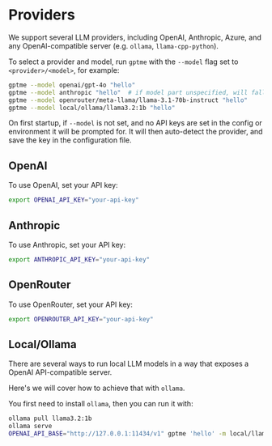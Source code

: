 Providers
=========

We support several LLM providers, including OpenAI, Anthropic, Azure, and any OpenAI-compatible server (e.g. `ollama`, `llama-cpp-python`).

To select a provider and model, run `gptme` with the `--model` flag set to `<provider>/<model>`, for example:

```sh
gptme --model openai/gpt-4o "hello"
gptme --model anthropic "hello"  # if model part unspecified, will fall back to the provider default
gptme --model openrouter/meta-llama/llama-3.1-70b-instruct "hello"
gptme --model local/ollama/llama3.2:1b "hello"
```

On first startup, if `--model` is not set, and no API keys are set in the config or environment it will be prompted for. It will then auto-detect the provider, and save the key in the configuration file.

## OpenAI

To use OpenAI, set your API key:

```sh
export OPENAI_API_KEY="your-api-key"
```

## Anthropic

To use Anthropic, set your API key:

```sh
export ANTHROPIC_API_KEY="your-api-key"
```

## OpenRouter

To use OpenRouter, set your API key:

```sh
export OPENROUTER_API_KEY="your-api-key"
```

## Local/Ollama

There are several ways to run local LLM models in a way that exposes a OpenAI API-compatible server. 

Here's we will cover how to achieve that with `ollama`.

You first need to install `ollama`, then you can run it with:

```sh
ollama pull llama3.2:1b
ollama serve
OPENAI_API_BASE="http://127.0.0.1:11434/v1" gptme 'hello' -m local/llama3.2:1b
```

